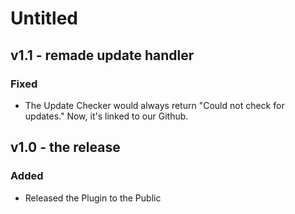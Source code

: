 # Untitled

## v1.1 - remade update handler

### Fixed

* The Update Checker would always return "Could not check for updates." Now, it's linked to our Github.

## v1.0 - the release

### Added

* Released the Plugin to the Public



